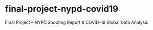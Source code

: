 # final-project-nypd-covid19
Final Project – NYPD Shooting Report &amp; COVID-19 Global Data Analysis
